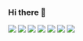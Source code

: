 ### Hi there 👋

<img src="https://img.shields.io/badge/React-000000?style=flat-square&logo=React&logoColor=3DB7CC"/></a>
<img src="https://img.shields.io/badge/Redux-000000?style=flat-square&logo=Redux&logoColor=A566FF"/></a>
<img src="https://img.shields.io/badge/Javascript-000000?style=flat-square&logo=Javascript&logoColor=yellow"/></a>
<img src="https://img.shields.io/badge/Koa-black?style=flat-square&logo=Koa&logoColor=white"/></a>
<img src="https://img.shields.io/badge/Nodejs-black?style=flat-square&logo=Node.js&logoColor=2F9D27"/></a>
<img src="https://img.shields.io/badge/Mongodb-black?style=flat-square&logo=Mongodb&logoColor=2F9D27"/></a>
<img src="https://img.shields.io/badge/Styledcomponents-black?style=flat-square&logo=Styledcomponents&logoColor=FFE08C"/></a>
<!--
**choonse/choonse** is a ✨ _special_ ✨ repository because its `README.md` (this file) appears on your GitHub profile.

Here are some ideas to get you started:

- 🔭 I’m currently working on ...
- 🌱 I’m currently learning ...
- 👯 I’m looking to collaborate on ...
- 🤔 I’m looking for help with ...
- 💬 Ask me about ...
- 📫 How to reach me: ...
- 😄 Pronouns: ...
- ⚡ Fun fact: ...
-->

